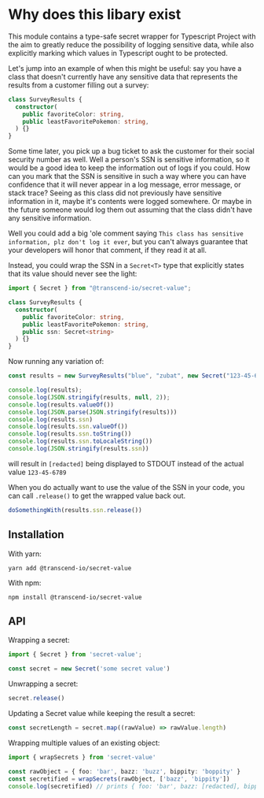 # Why does this libary exist

This module contains a type-safe secret wrapper for Typescript Project with the aim to greatly reduce the possibility of logging sensitive data, while also explicitly marking which values in Typescript ought to be protected.

Let's jump into an example of when this might be useful: say you have a class that doesn't currently have any sensitive data that represents the results from a customer filling out a survey:

```typescript
class SurveyResults {
  constructor(
    public favoriteColor: string,
    public leastFavoritePokemon: string,
  ) {}
}
```

Some time later, you pick up a bug ticket to ask the customer for their social security number as well. Well a person's SSN is sensitive information, so it would be a good idea to keep the information out of logs if you could. How can you mark that the SSN is sensitive in such a way where you can have confidence that it will never appear in a log message, error message, or stack trace? Seeing as this class did not previously have sensitive information in it, maybe it's contents were logged somewhere. Or maybe in the future someone would log them out assuming that the class didn't have any sensitive information.

Well you could add a big 'ole comment saying `This class has sensitive information, plz don't log it ever`, but you can't always guarantee that your developers will honor that comment, if they read it at all.

Instead, you could wrap the SSN in a `Secret<T>` type that explicitly states that its value should never see the light:

```typescript
import { Secret } from "@transcend-io/secret-value";

class SurveyResults {
  constructor(
    public favoriteColor: string,
    public leastFavoritePokemon: string,
    public ssn: Secret<string>
  ) {}
}
```

Now running any variation of:

```typescript
const results = new SurveyResults("blue", "zubat", new Secret("123-45-6789"));

console.log(results);
console.log(JSON.stringify(results, null, 2));
console.log(results.valueOf())
console.log(JSON.parse(JSON.stringify(results)))
console.log(results.ssn)
console.log(results.ssn.valueOf())
console.log(results.ssn.toString())
console.log(results.ssn.toLocaleString())
console.log(JSON.stringify(results.ssn))
```

will result in `[redacted]` being displayed to STDOUT instead of the actual value `123-45-6789`

When you do actually want to use the value of the SSN in your code, you can call `.release()` to get the wrapped value back out.

```typescript
doSomethingWith(results.ssn.release())
```

## Installation

With yarn:

`yarn add @transcend-io/secret-value`

With npm:

`npm install @transcend-io/secret-value`


## API

Wrapping a secret:

```typescript
import { Secret } from 'secret-value';

const secret = new Secret('some secret value')
```

Unwrapping a secret:

```typescript
secret.release()
```

Updating a Secret value while keeping the result a secret:

```typescript
const secretLength = secret.map((rawValue) => rawValue.length)
```

Wrapping multiple values of an existing object:

```typescript
import { wrapSecrets } from 'secret-value'

const rawObject = { foo: 'bar', bazz: 'buzz', bippity: 'boppity' }
const secretified = wrapSecrets(rawObject, ['bazz', 'bippity'])
console.log(secretified) // prints { foo: 'bar', bazz: [redacted], bippity: [redacted] }
```
